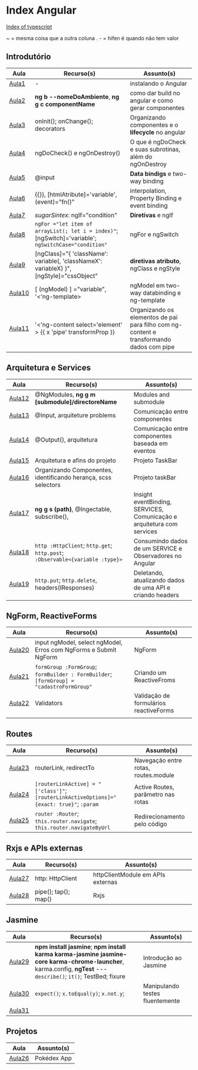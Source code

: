 # Index Angular
[Index of typescript](../Typescript/Typescript/Index%20of%20typescript.md)

~ = mesma coisa que a outra coluna
. - = hífen é quando não tem valor

## Introdutório

| Aula                            | Recurso(s)                                                                                           | Assunto(s)                                                                               |
| ------------------------------- | ---------------------------------------------------------------------------------------------------- | ---------------------------------------------------------------------------------------- |
| [Aula1](Section%203/Aula1.md)   | -                                                                                                    | instalando o Angular                                                                     |
| [Aula2](Section%203/Aula2.md)   | **ng b --nomeDoAmbiente**, **ng g c componentName**                                                  | como dar build no angular e como gerar componentes                                       |
| [Aula3](Section%203/Aula3.md)   | onInit(); onChange(); decorators                                                                     | Organizando componentes e o **lifecycle** no angular                                     |
| [Aula4](Section%203/Aula4.md)   | ngDoCheck() e ngOnDestroy()                                                                          | O que é  ngDoCheck e suas subrotinas, além do ngOnDestroy                                |
| [Aula5](Section%204/Aula5.md)   | @input                                                                                               | **Data bindigs** e two-way binding                                                       |
| [Aula6](Section%204/Aula6.md)   | {{}},  [htmlAtribute]='variable', (event)="fn()"                                                     | interpolation,  Property Binding e event binding                                         |
| [Aula7](Section%205/Aula7.md)   | *sugarSintex*: ngIf="condition"                                                                      | **Diretivas** e ngIf                                                                     |
| [Aula8](Section%205/Aula8.md)   | `ngFor ="let item of arrayList(; let i = index)"`; [ngSwitch]='variable'; `ngSwitchCase="condition"` | ngFor e ngSwitch                                                                         |
| [Aula9](Section%205/Aula9.md)   | [ngClass]="{ 'className': variable(, 'classNameX': variableX) }", [ngStyle]="cssObject"              | **diretivas atributo**, ngClass e ngStyle                                                |
| [Aula10](Section%205/Aula10.md) | [ (ngModel) ] ="variable", '<'ng-template></ng-template>                                             | ngModel em two-way databinding e ng-template                                             |
| [Aula11](Section%205/Aula11.md) | '<'ng-content select='element' ></ng-content> {{ x 'pipe' transformProp }}                           | Organizando os elementos de pai para filho com ng-content e transformando dados com pipe |

## Arquitetura e Services

| Aula                            | Recurso(s)                                                                   | Assunto(s)                                                             |
| ------------------------------- | ---------------------------------------------------------------------------- | ---------------------------------------------------------------------- |
| [Aula12](Section%206/Aula12.md) | @NgModules, **ng g m [submodule]/directoreName**                             | Modules and submodule                                                  |
| [Aula13](Section%207/Aula13.md) | @Input, arquiteture problems                                                 | Comunicação entre componentes                                          |
| [Aula14](Section%207/Aula14.md) | @Output(), arquitetura                                                       | Comunicação entre componentes baseada em eventos                       |
| [Aula15](Section%208/Aula15.md) | Arquitetura e afins do projeto                                               | Projeto TaskBar                                                        |
| [Aula16](Section%208/Aula16.md) | Organizando Componentes, identificando herança, scss selectors               | Projeto taskBar                                                        |
| [Aula17](Section%209/Aula17.md) | **ng g s (path)**, @Ingectable, subscribe(),                                 | Insight eventBinding, SERVICES, Comunicação e arquitetura com services |
| [Aula18](Section%209/Aula18.md) | `http :HttpClient`; `http.get`; `http.post`; `:Observable<{variable :type}>` | Consumindo dados de um SERVICE e Observadores no Angular               |
| [Aula19](Section%209/Aula19.md) | `http.put`; `http.delete`, headers(IResponses)                               | Deletando, atualizando dados de uma API e criando headers              |

## NgForm, ReactiveForms

| Aula                             | Recurso(s)                                                                               | Assunto(s)                             |
| -------------------------------- | ---------------------------------------------------------------------------------------- | -------------------------------------- |
| [Aula20](Section%2010/Aula20.md) | input ngModel, select ngModel, Erros com NgForms e Submit NgForm                         | NgForm                                 |
| [Aula21](Section%2011/Aula21.md) | `formGroup :FormGroup`; `formBuilder : FormBuilder`; `[formGroup] = "cadastroFormGroup"` | Criando um ReactiveFroms               |
| [Aula22](Section%2011/Aula22.md) | Validators                                                                               | Validação de formulários reactiveForms |
|                                  |                                                                                          |                                        |

## Routes

| Aula                             | Recurso(s)                                                                                | Assunto(s)                           |
| -------------------------------- | ----------------------------------------------------------------------------------------- | ------------------------------------ |
| [Aula23](Section%2012/Aula23.md) | routerLink, redirectTo                                                                    | Navegação entre rotas, routes.module |
| [Aula24](Section%2012/Aula24.md) | `[routerLinkActive] = "['class']"`; `[routerLinkActiveOptions]="{exact: true}"`; `:param` | Active Routes, parâmetro nas rotas   |
| [Aula25](Section%2012/Aula25.md) | `router :Router`; `this.router.navigate`; `this.router.navigateByUrl`                     | Redirecionamento pelo código         |

## Rxjs e APIs externas

| Aula                          | Recurso(s)           | Assunto(s)       |
| ----------------------------- | -------------------- | ---------------- |
| [Aula27](Section13/Aula27.md) | http: HttpClient     | httpClientModule em APIs externas |
| [Aula28](Section13/Aula28.md) | pipe(); tap(); map() | Rxjs             |

## Jasmine

| Aula                                                   | Recurso(s)                                                                                                                                                          | Assunto(s)                      |
| ------------------------------------------------------ | ------------------------------------------------------------------------------------------------------------------------------------------------------------------- | ------------------------------- |
| [Aula29](../Javascript%20vanilla/Selection3/Aula29.md) | **npm install jasmine**; **npm install karma karma-jasmine jasmine-core karma-chrome-launcher**, karma.config, **ngTest** --- `describe()`; `it()`; TestBed; fixure | Introdução ao Jasmine           |
| [Aula30](section14/Aula30.md)                          | `expect()`; `x.toEqual(y)`; `x.not.y`;                                                                                                                              | Manipulando testes fluentemente |
| [Aula31](section14/Aula31.md) |  | |

## Projetos

| Aula                           | Assunto(s)       |
| -----------------------------  | ---------------- |
| [Aula26](Section13/Aula26.md) | Pokédex App |


